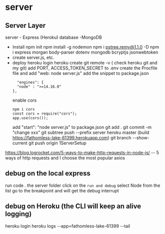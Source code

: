 # server

## Server Layer
server - Express (Heroku) 
database -MongoDB
- Install
  npm init
    npm install -g nodemon 
    npm i pstree.remy@1.1.0 -D
  npm i express morgan body-parser dotenv mongodb bcryptjs jsonwebtoken
- create server.js, etc.
- deploy
  heroku login
  heroku create
  git remote -v ( check heroku git and my git)
  add PORT, ACCESS_TOKEN_SECRET to .env 
  create the Procfile file and add "web: node server.js"
  add the snippet to package.json
  ```dotnetcli
    "engines": {
    "node" : ">=14.16.0"
  },
  ```
  enable cors
  ```dotnetcli
  npm i cors
  const cors = require("cors");
  app.use(cors());
  ```
  add "start": "node server.js" to package.json
  git add .
  git commit -m "change xxx"
  git subtree push --prefix server heroku master (build https://fathomless-lake-61399.herokuapp.com)
  git branch --show-current
  git push origin 1ServerSetup


https://blog.logrocket.com/5-ways-to-make-http-requests-in-node-js/
-- 5 ways of http requests and I choose the most popular axios

## debug on the local express
  run code . the server folder
  click on the `run and debug`
  select Node from the list
  go to the breakpoint and will get the debug interrupt

## debug on Heroku (the CLI will keep an alive logging)
  heroku login
  heroku logs --app=fathomless-lake-61399 --tail

